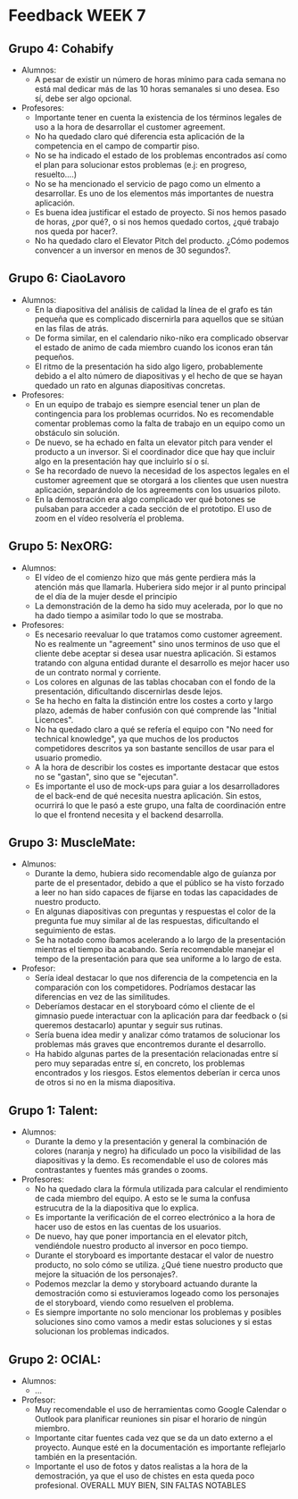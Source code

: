 # Feedback WEEK 7
## Grupo 4: Cohabify
- Alumnos:
    - A pesar de existir un número de horas mínimo para cada semana no está mal dedicar más de las 10 horas semanales si uno desea. Eso sí, debe ser algo opcional.
- Profesores:
    - Importante tener en cuenta la existencia de los términos legales de uso a la hora de desarrollar el customer agreement.
    - No ha quedado claro qué diferencia esta aplicación de la competencia en el campo de compartir piso.
    - No se ha indicado el estado de los problemas encontrados así como el plan para solucionar estos problemas (e.j: en progreso, resuelto....)
    - No se ha mencionado el servicio de pago como un elmento a desarrollar. Es uno de los elementos más importantes de nuestra aplicación.
    - Es buena idea justificar el estado de proyecto. Si nos hemos pasado de horas, ¿por qué?, o si nos hemos quedado cortos, ¿qué trabajo nos queda por hacer?.
    - No ha quedado claro el Elevator Pitch del producto. ¿Cómo podemos convencer a un inversor en menos de 30 segundos?.

## Grupo 6: CiaoLavoro
- Alumnos:
    - En la diapositiva del análisis de calidad la línea de el grafo es tán pequeña que es complicado discernirla para aquellos que se sitúan en las filas de atrás.
    - De forma similar, en el calendario niko-niko era complicado observar el estado de animo de cada miembro cuando los iconos eran tán pequeños.
    - El ritmo de la presentación ha sido algo ligero, probablemente debido a el alto número de diapositivas y el hecho de que se hayan quedado un rato en algunas diapositivas concretas.
- Profesores:
    - En un equipo de trabajo es siempre esencial tener un plan de contingencia para los problemas ocurridos. No es recomendable comentar problemas como la falta de trabajo en un equipo como un obstáculo sin solución.
    - De nuevo, se ha echado en falta un elevator pitch para vender el producto a un inversor. Si el coordinador dice que hay que incluir algo en la presentación hay que incluirlo sí o sí.
    - Se ha recordado de nuevo la necesidad de los aspectos legales en el customer agreement que se otorgará a los clientes que usen nuestra aplicación, separándolo de los agreements con los usuarios piloto.
    - En la demostración era algo complicado ver qué botones se pulsaban para acceder a cada sección de el prototipo. El uso de zoom en el vídeo resolvería el problema.

## Grupo 5: NexORG:
- Alumnos:
    - El vídeo de el comienzo hizo que más gente perdiera más la atención más que llamarla. Huberiera sido mejor ir al punto principal de el día de la mujer desde el principio
    - La demonstración de la demo ha sido muy acelerada, por lo que no ha dado tiempo a asimilar todo lo que se mostraba.
- Profesores:
    - Es necesario reevaluar lo que tratamos como customer agreement. No es realmente un "agreement" sino unos terminos de uso que el cliente debe aceptar si desea usar nuestra aplicación. Si estamos tratando con alguna entidad durante el desarrollo es mejor hacer uso de un contrato normal y corriente.
    - Los colores en algunas de las tablas chocaban con el fondo de la presentación, dificultando discernirlas desde lejos.
    - Se ha hecho en falta la distinción entre los costes a corto y largo plazo, además de haber confusión con qué comprende las "Initial Licences".
    - No ha quedado claro a qué se refería el equipo con "No need for technical knowledge", ya que muchos de los productos competidores descritos ya son bastante sencillos de usar para el usuario promedio.
    - A la hora de describir los costes es importante destacar que estos no se "gastan", sino que se "ejecutan".
    - Es importante el uso de mock-ups para guiar a los desarrolladores de el back-end de qué necesita nuestra aplicación. Sin estos, ocurrirá lo que le pasó a este grupo, una falta de coordinación entre lo que el frontend necesita y el backend desarrolla.

## Grupo 3: MuscleMate:
- Almunos:
    - Durante la demo, hubiera sido recomendable algo de guíanza por parte de el presentador, debido a que el público se ha visto forzado a leer no han sido capaces de fijarse en todas las capacidades de nuestro producto.
    - En algunas diapositivas con preguntas y respuestas el color de la pregunta fue muy similar al de las respuestas, dificultando el seguimiento de estas.
    - Se ha notado como íbamos acelerando a lo largo de la presentación mientras el tiempo iba acabando. Sería recomendable manejar el tempo de la presentación para que sea uniforme a lo largo de esta.
- Profesor:
    - Sería ideal destacar lo que nos diferencia de la competencia en la comparación con los competidores. Podríamos destacar las diferencias en vez de las similitudes.
    - Deberíamos destacar en el storyboard cómo el cliente de el gimnasio puede interactuar con la aplicación para dar feedback o (si queremos destacarlo) apuntar y seguir sus rutinas.
    - Sería buena idea medir y analizar cómo tratamos de solucionar los problemas más graves que encontremos durante el desarrollo.
    - Ha habido algunas partes de la presentación relacionadas entre sí pero muy separadas entre sí, en concreto, los problemas encontrados y los riesgos. Estos elementos deberían ir cerca unos de otros si no en la misma diapositiva.

## Grupo 1: Talent:
- Alumnos:
    - Durante la demo y la presentación y general la combinación de colores (naranja y negro) ha dificulado un poco la visibilidad de las diapositivas y la demo. Es recomendable el uso de colores más contrastantes y fuentes más grandes o zooms.
- Profesores:
    - No ha quedado clara la fórmula utilizada para calcular el rendimiento de cada miembro del equipo. A esto se le suma la confusa estrucutra de la la diapositiva que lo explica.
    - Es importante la verificación de el correo electrónico a la hora de hacer uso de estos en las cuentas de los usuarios.
    - De nuevo, hay que poner importancia en el elevator pitch, vendiéndole nuestro producto al inversor en poco tiempo.
    - Durante el storyboard es importante destacar el valor de nuestro producto, no solo cómo se utiliza. ¿Qué tiene nuestro producto que mejore la situación de los personajes?.
    - Podemos mezclar la demo y storyboard actuando durante la demostración como si estuvieramos logeado como los personajes de el storyboard, viendo como resuelven el problema.
    - Es siempre importante no solo mencionar los problemas y posibles soluciones sino como vamos a medir estas soluciones y si estas solucionan los problemas indicados.

## Grupo 2: OCIAL:
- Alumnos:
    - ...
- Profesor:
    - Muy recomendable el uso de herramientas como Google Calendar o Outlook para planificar reuniones sin pisar el horario de ningún miembro.
    - Importante citar fuentes cada vez que se da un dato externo a el proyecto. Aunque esté en la documentación es importante reflejarlo también en la presentación.
    - Importante el uso de fotos y datos realistas a la hora de la demostración, ya que el uso de chistes en esta queda poco profesional.
    OVERALL MUY BIEN, SIN FALTAS NOTABLES

